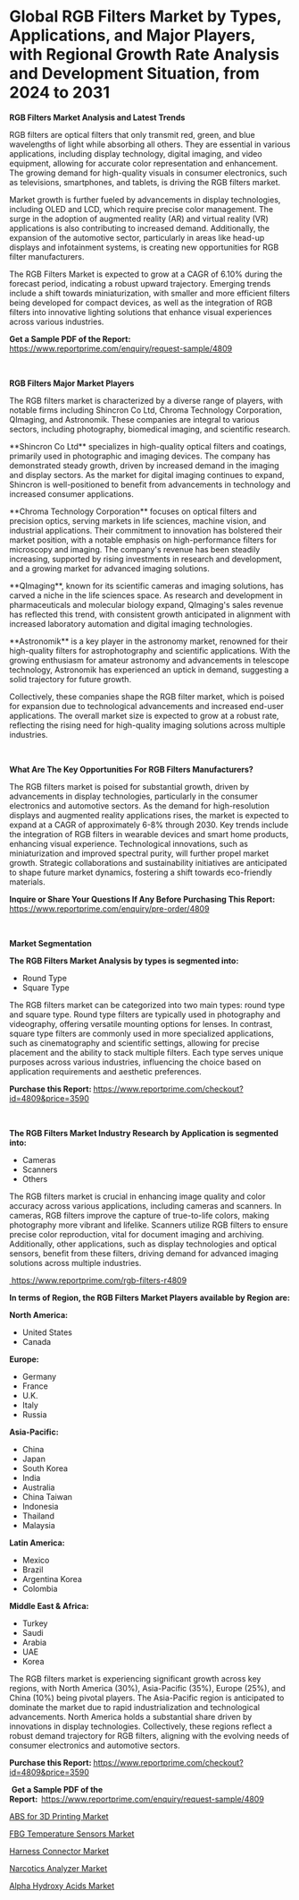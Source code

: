 <p><h1>Global RGB Filters Market by Types, Applications, and Major Players, with Regional Growth Rate Analysis and Development Situation, from 2024 to 2031</h1></p><p><strong>RGB Filters Market Analysis and Latest Trends</strong></p>
<p><p>RGB filters are optical filters that only transmit red, green, and blue wavelengths of light while absorbing all others. They are essential in various applications, including display technology, digital imaging, and video equipment, allowing for accurate color representation and enhancement. The growing demand for high-quality visuals in consumer electronics, such as televisions, smartphones, and tablets, is driving the RGB filters market.</p><p>Market growth is further fueled by advancements in display technologies, including OLED and LCD, which require precise color management. The surge in the adoption of augmented reality (AR) and virtual reality (VR) applications is also contributing to increased demand. Additionally, the expansion of the automotive sector, particularly in areas like head-up displays and infotainment systems, is creating new opportunities for RGB filter manufacturers.</p><p>The RGB Filters Market is expected to grow at a CAGR of 6.10% during the forecast period, indicating a robust upward trajectory. Emerging trends include a shift towards miniaturization, with smaller and more efficient filters being developed for compact devices, as well as the integration of RGB filters into innovative lighting solutions that enhance visual experiences across various industries.</p></p>
<p><strong>Get a Sample PDF of the Report:&nbsp;</strong> <a href="https://www.reportprime.com/enquiry/request-sample/4809?utm_campaign=1994&utm_medium=2&utm_source=Github&utm_content=ia&utm_term=24122024&utm_id=rgb-filters">https://www.reportprime.com/enquiry/request-sample/4809</a></p>
<p>&nbsp;</p>
<p><strong>RGB Filters Major Market Players</strong></p>
<p><p>The RGB filters market is characterized by a diverse range of players, with notable firms including Shincron Co Ltd, Chroma Technology Corporation, QImaging, and Astronomik. These companies are integral to various sectors, including photography, biomedical imaging, and scientific research.</p><p>**Shincron Co Ltd** specializes in high-quality optical filters and coatings, primarily used in photographic and imaging devices. The company has demonstrated steady growth, driven by increased demand in the imaging and display sectors. As the market for digital imaging continues to expand, Shincron is well-positioned to benefit from advancements in technology and increased consumer applications.</p><p>**Chroma Technology Corporation** focuses on optical filters and precision optics, serving markets in life sciences, machine vision, and industrial applications. Their commitment to innovation has bolstered their market position, with a notable emphasis on high-performance filters for microscopy and imaging. The company's revenue has been steadily increasing, supported by rising investments in research and development, and a growing market for advanced imaging solutions.</p><p>**QImaging**, known for its scientific cameras and imaging solutions, has carved a niche in the life sciences space. As research and development in pharmaceuticals and molecular biology expand, QImaging's sales revenue has reflected this trend, with consistent growth anticipated in alignment with increased laboratory automation and digital imaging technologies.</p><p>**Astronomik** is a key player in the astronomy market, renowned for their high-quality filters for astrophotography and scientific applications. With the growing enthusiasm for amateur astronomy and advancements in telescope technology, Astronomik has experienced an uptick in demand, suggesting a solid trajectory for future growth.</p><p>Collectively, these companies shape the RGB filter market, which is poised for expansion due to technological advancements and increased end-user applications. The overall market size is expected to grow at a robust rate, reflecting the rising need for high-quality imaging solutions across multiple industries.</p></p>
<p>&nbsp;</p>
<p><strong>What Are The Key Opportunities For RGB Filters Manufacturers?</strong></p>
<p><p>The RGB filters market is poised for substantial growth, driven by advancements in display technologies, particularly in the consumer electronics and automotive sectors. As the demand for high-resolution displays and augmented reality applications rises, the market is expected to expand at a CAGR of approximately 6-8% through 2030. Key trends include the integration of RGB filters in wearable devices and smart home products, enhancing visual experience. Technological innovations, such as miniaturization and improved spectral purity, will further propel market growth. Strategic collaborations and sustainability initiatives are anticipated to shape future market dynamics, fostering a shift towards eco-friendly materials.</p></p>
<p><strong>Inquire or Share Your Questions If Any Before Purchasing This Report:</strong> <a href="https://www.reportprime.com/enquiry/pre-order/4809?utm_campaign=1994&utm_medium=2&utm_source=Github&utm_content=ia&utm_term=24122024&utm_id=rgb-filters">https://www.reportprime.com/enquiry/pre-order/4809</a></p>
<p>&nbsp;</p>
<p><strong>Market Segmentation</strong></p>
<p><strong>The RGB Filters Market Analysis by types is segmented into:</strong></p>
<p><ul><li>Round Type</li><li>Square Type</li></ul></p>
<p><p>The RGB filters market can be categorized into two main types: round type and square type. Round type filters are typically used in photography and videography, offering versatile mounting options for lenses. In contrast, square type filters are commonly used in more specialized applications, such as cinematography and scientific settings, allowing for precise placement and the ability to stack multiple filters. Each type serves unique purposes across various industries, influencing the choice based on application requirements and aesthetic preferences.</p></p>
<p><strong>Purchase this Report:&nbsp;</strong><a href="https://www.reportprime.com/checkout?id=4809&price=3590&utm_campaign=1994&utm_medium=2&utm_source=Github&utm_content=ia&utm_term=24122024&utm_id=rgb-filters">https://www.reportprime.com/checkout?id=4809&price=3590</a></p>
<p>&nbsp;</p>
<p><strong>The RGB Filters Market Industry Research by Application is segmented into:</strong></p>
<p><ul><li>Cameras</li><li>Scanners</li><li>Others</li></ul></p>
<p><p>The RGB filters market is crucial in enhancing image quality and color accuracy across various applications, including cameras and scanners. In cameras, RGB filters improve the capture of true-to-life colors, making photography more vibrant and lifelike. Scanners utilize RGB filters to ensure precise color reproduction, vital for document imaging and archiving. Additionally, other applications, such as display technologies and optical sensors, benefit from these filters, driving demand for advanced imaging solutions across multiple industries.</p></p>
<p><a href="https://www.reportprime.com/rgb-filters-r4809?utm_campaign=1994&utm_medium=2&utm_source=Github&utm_content=ia&utm_term=24122024&utm_id=rgb-filters">&nbsp;https://www.reportprime.com/rgb-filters-r4809</a></p>
<p><strong>In terms of Region, the RGB Filters Market Players available by Region are:</strong></p>
<p>
    <p> <strong> North America: </strong>
        <ul>
            <li>United States</li>
            <li>Canada</li>
        </ul>
        </p> 
    <p> <strong> Europe: </strong>
        <ul>
            <li>Germany</li>
            <li>France</li>
            <li>U.K.</li>
            <li>Italy</li>
            <li>Russia</li>
        </ul>
        </p> 
    <p> <strong> Asia-Pacific: </strong>
        <ul>
            <li>China</li>
            <li>Japan</li>
            <li>South Korea</li>
            <li>India</li>
            <li>Australia</li>
            <li>China Taiwan</li>
            <li>Indonesia</li>
            <li>Thailand</li>
            <li>Malaysia</li>
        </ul>
        </p> 
    <p> <strong> Latin America: </strong>
        <ul>
            <li>Mexico</li>
            <li>Brazil</li>
            <li>Argentina Korea</li>
            <li>Colombia</li>
        </ul>
        </p> 
    <p> <strong> Middle East & Africa: </strong>
        <ul>
            <li>Turkey</li>
            <li>Saudi</li>
            <li>Arabia</li>
            <li>UAE</li>
            <li>Korea</li>
        </ul>
    </p>
    </p>
<p><p>The RGB filters market is experiencing significant growth across key regions, with North America (30%), Asia-Pacific (35%), Europe (25%), and China (10%) being pivotal players. The Asia-Pacific region is anticipated to dominate the market due to rapid industrialization and technological advancements. North America holds a substantial share driven by innovations in display technologies. Collectively, these regions reflect a robust demand trajectory for RGB filters, aligning with the evolving needs of consumer electronics and automotive sectors.</p></p>
<p><strong>Purchase this Report: </strong><a href="https://www.reportprime.com/checkout?id=4809&price=3590&utm_campaign=1994&utm_medium=2&utm_source=Github&utm_content=ia&utm_term=24122024&utm_id=rgb-filters">https://www.reportprime.com/checkout?id=4809&price=3590</a></p>
<p>&nbsp;<strong>Get a Sample PDF of the Report:&nbsp;&nbsp;</strong><a href="https://www.reportprime.com/enquiry/request-sample/4809?utm_campaign=1994&utm_medium=2&utm_source=Github&utm_content=ia&utm_term=24122024&utm_id=rgb-filters">https://www.reportprime.com/enquiry/request-sample/4809</a></p>
<p><strong></strong></p>
<p><p><a href="https://www.linkedin.com/pulse/a-mkt-nova-vc8zf?utm_campaign=1994&utm_medium=2&utm_source=Github&utm_content=ia&utm_term=24122024&utm_id=rgb-filters">ABS for 3D Printing Market</a></p><p><a href="https://www.linkedin.com/pulse/north-americas-fbg-temperature-sensors-market-size-share-trends-gt6ne?utm_campaign=1994&utm_medium=2&utm_source=Github&utm_content=ia&utm_term=24122024&utm_id=rgb-filters">FBG Temperature Sensors Market</a></p><p><a href="https://www.linkedin.com/pulse/in-depth-harness-connector-market-report-growth-evaluation-key-thaxe?utm_campaign=1994&utm_medium=2&utm_source=Github&utm_content=ia&utm_term=24122024&utm_id=rgb-filters">Harness Connector Market</a></p><p><a href="https://www.linkedin.com/pulse/revenue-insights-narcotics-analyzer-market-61-cagr-from-2024-n9ure?utm_campaign=1994&utm_medium=2&utm_source=Github&utm_content=ia&utm_term=24122024&utm_id=rgb-filters">Narcotics Analyzer Market</a></p><p><a href="https://www.linkedin.com/pulse/a-mkt-nova-vc8zf?utm_campaign=1994&utm_medium=2&utm_source=Github&utm_content=ia&utm_term=24122024&utm_id=rgb-filters">Alpha Hydroxy Acids Market</a></p></p>